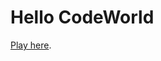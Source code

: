 # Hello CodeWorld

[Play here](kristinegudmundsen.github.io/CodeWords/SKO/p5EasyCamTextLayersTestSound).
